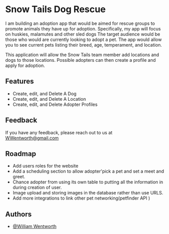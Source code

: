 
# Snow Tails Dog Rescue

I am building an adoption app that would be aimed for rescue groups to promote animals they have up for adoption. Specifically, my app will focus on huskies,  malamutes and other sled dogs The target audience would be those who would are currently looking to adopt a pet. The app would allow you to see current pets listing their breed, age, temperament, and location.  

This application will allow the Snow Tails team member add locations and dogs to those locations. Possible adopters can then create a profile and apply for adoption. 
## Features

- Create, edit, and Delete A Dog
- Create, edit, and Delete A Location
- Create, edit, and Delete Adopter Profiles

## Feedback

If you have any feedback, please reach out to us at WWentworth@gmail.com


## Roadmap

- Add users roles for the website
- Add a scheduling section to allow adopter'pick a pet and set a meet and greet.
- Chance adopter from using its own table to putting all the information in during creation of user.
- Image upload and storing images in the database rather than use URLS.
- Add more integrations to link other pet networking(petfinder API )

## Authors

- [@William Wentworth](https://www.github.com/WWentworth)

